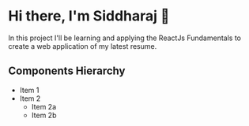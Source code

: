# Hi there, I'm Siddharaj 👋

In this project I'll be learning and applying the ReactJs Fundamentals to create a web application of my latest resume.

## Components Hierarchy 
* Item 1
* Item 2
  * Item 2a
  * Item 2b

